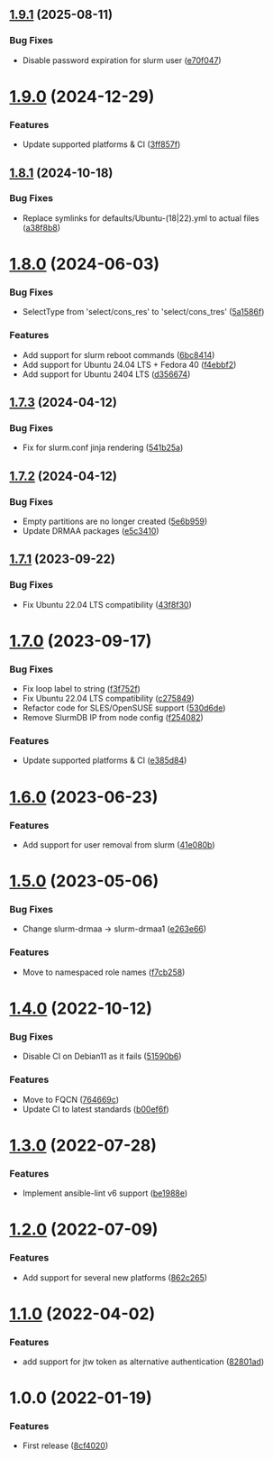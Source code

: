 ## [1.9.1](https://github.com/de-it-krachten/ansible-role-slurm/compare/v1.9.0...v1.9.1) (2025-08-11)


### Bug Fixes

* Disable password expiration for slurm user ([e70f047](https://github.com/de-it-krachten/ansible-role-slurm/commit/e70f047f7a1c3b9938fc88b02f3511c3eaea4ab5))

# [1.9.0](https://github.com/de-it-krachten/ansible-role-slurm/compare/v1.8.1...v1.9.0) (2024-12-29)


### Features

* Update supported platforms & CI ([3ff857f](https://github.com/de-it-krachten/ansible-role-slurm/commit/3ff857fe3e9365bd9ade536213926e897a6dcf88))

## [1.8.1](https://github.com/de-it-krachten/ansible-role-slurm/compare/v1.8.0...v1.8.1) (2024-10-18)


### Bug Fixes

* Replace symlinks for defaults/Ubuntu-(18|22).yml to actual files ([a38f8b8](https://github.com/de-it-krachten/ansible-role-slurm/commit/a38f8b89f6057e4ab1206af4c3005fdae176f7cb))

# [1.8.0](https://github.com/de-it-krachten/ansible-role-slurm/compare/v1.7.3...v1.8.0) (2024-06-03)


### Bug Fixes

* SelectType from 'select/cons_res' to 'select/cons_tres' ([5a1586f](https://github.com/de-it-krachten/ansible-role-slurm/commit/5a1586f42276d29a4d4e81b87f204a069b629594))


### Features

* Add support for slurm reboot commands ([6bc8414](https://github.com/de-it-krachten/ansible-role-slurm/commit/6bc8414ff34e4597fb7e071ae61f4a5dea80eda2))
* Add support for Ubuntu 24.04 LTS + Fedora 40 ([f4ebbf2](https://github.com/de-it-krachten/ansible-role-slurm/commit/f4ebbf2a392a858e0089d63fb6240795c20725f6))
* Add support for Ubuntu 2404 LTS ([d356674](https://github.com/de-it-krachten/ansible-role-slurm/commit/d356674f496bceda17b68b3f6ffc30a24cce2266))

## [1.7.3](https://github.com/de-it-krachten/ansible-role-slurm/compare/v1.7.2...v1.7.3) (2024-04-12)


### Bug Fixes

* Fix for slurm.conf jinja rendering ([541b25a](https://github.com/de-it-krachten/ansible-role-slurm/commit/541b25a318e25127b585756a3ba567edc3f23dcf))

## [1.7.2](https://github.com/de-it-krachten/ansible-role-slurm/compare/v1.7.1...v1.7.2) (2024-04-12)


### Bug Fixes

* Empty partitions are no longer created ([5e6b959](https://github.com/de-it-krachten/ansible-role-slurm/commit/5e6b959fb6cd02e51d3c048d2c9bd47c9ac2eff0))
* Update DRMAA packages ([e5c3410](https://github.com/de-it-krachten/ansible-role-slurm/commit/e5c341028138bc83b76e9d66c1d939845fd3ca68))

## [1.7.1](https://github.com/de-it-krachten/ansible-role-slurm/compare/v1.7.0...v1.7.1) (2023-09-22)


### Bug Fixes

* Fix Ubuntu 22.04 LTS compatibility ([43f8f30](https://github.com/de-it-krachten/ansible-role-slurm/commit/43f8f3062bb758791ef81fb28e4ad2d1859d055e))

# [1.7.0](https://github.com/de-it-krachten/ansible-role-slurm/compare/v1.6.0...v1.7.0) (2023-09-17)


### Bug Fixes

* Fix loop label to string ([f3f752f](https://github.com/de-it-krachten/ansible-role-slurm/commit/f3f752fddb46e7c7e28154fc444bb888fcc38eb8))
* Fix Ubuntu 22.04 LTS compatibility ([c275849](https://github.com/de-it-krachten/ansible-role-slurm/commit/c275849f96abb255cfd0f5599b43dfa45278265a))
* Refactor code for SLES/OpenSUSE support ([530d6de](https://github.com/de-it-krachten/ansible-role-slurm/commit/530d6de918513bb2f98f112eb1a0938ef123fef7))
* Remove SlurmDB IP from node config ([f254082](https://github.com/de-it-krachten/ansible-role-slurm/commit/f254082e397463b9f13c74624afe95e05d6955b9))


### Features

* Update supported platforms & CI ([e385d84](https://github.com/de-it-krachten/ansible-role-slurm/commit/e385d845514ac210a5a8a013899adf9624390d87))

# [1.6.0](https://github.com/de-it-krachten/ansible-role-slurm/compare/v1.5.0...v1.6.0) (2023-06-23)


### Features

* Add support for user removal from slurm ([41e080b](https://github.com/de-it-krachten/ansible-role-slurm/commit/41e080b3f7d69688c2b76ba87a3f120c2e8d9383))

# [1.5.0](https://github.com/de-it-krachten/ansible-role-slurm/compare/v1.4.0...v1.5.0) (2023-05-06)


### Bug Fixes

* Change slurm-drmaa -> slurm-drmaa1 ([e263e66](https://github.com/de-it-krachten/ansible-role-slurm/commit/e263e66c72d4173a2f5a9b083dde982f10535331))


### Features

* Move to namespaced role names ([f7cb258](https://github.com/de-it-krachten/ansible-role-slurm/commit/f7cb258b8e3fcf2f32555a64c2a37c017efc265e))

# [1.4.0](https://github.com/de-it-krachten/ansible-role-slurm/compare/v1.3.0...v1.4.0) (2022-10-12)


### Bug Fixes

* Disable CI on Debian11 as it fails ([51590b6](https://github.com/de-it-krachten/ansible-role-slurm/commit/51590b6e2c533ad1948c754563d35fee326f3f31))


### Features

* Move to FQCN ([764669c](https://github.com/de-it-krachten/ansible-role-slurm/commit/764669cf8ce97b29874dbc34091f683b95d38425))
* Update CI to latest standards ([b00ef6f](https://github.com/de-it-krachten/ansible-role-slurm/commit/b00ef6f6142b32f2b1865486e2516820a908a096))

# [1.3.0](https://github.com/de-it-krachten/ansible-role-slurm/compare/v1.2.0...v1.3.0) (2022-07-28)


### Features

* Implement ansible-lint v6 support ([be1988e](https://github.com/de-it-krachten/ansible-role-slurm/commit/be1988ec1bfabfb3fca120c4161b42c312aae3de))

# [1.2.0](https://github.com/de-it-krachten/ansible-role-slurm/compare/v1.1.0...v1.2.0) (2022-07-09)


### Features

* Add support for several new platforms ([862c265](https://github.com/de-it-krachten/ansible-role-slurm/commit/862c265883f6d46850c974f5e862985b22699f33))

# [1.1.0](https://github.com/de-it-krachten/ansible-role-slurm/compare/v1.0.0...v1.1.0) (2022-04-02)


### Features

* add support for jtw token as alternative authentication ([82801ad](https://github.com/de-it-krachten/ansible-role-slurm/commit/82801adfa8670d437a4f828281084ae89b33ef6c))

# 1.0.0 (2022-01-19)


### Features

* First release ([8cf4020](https://github.com/de-it-krachten/ansible-role-slurm/commit/8cf40201a5660bb86e0bbe4457a822af9d6abafb))
